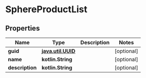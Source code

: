 
# SphereProductList

## Properties
Name | Type | Description | Notes
------------ | ------------- | ------------- | -------------
**guid** | [**java.util.UUID**](java.util.UUID.md) |  |  [optional]
**name** | **kotlin.String** |  |  [optional]
**description** | **kotlin.String** |  |  [optional]



